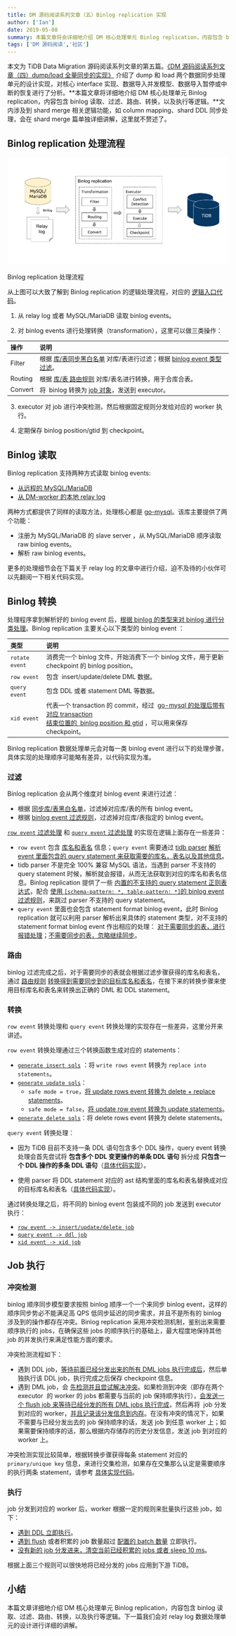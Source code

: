 ```yaml
---
title: DM 源码阅读系列文章（五）Binlog replication 实现
author: ['Ian']
date: 2019-05-08
summary: 本篇文章将会详细地介绍 DM 核心处理单元 Binlog replication，内容包含 binlog 读取、过滤、路由、转换，以及执行等逻辑。
tags: ['DM 源码阅读','社区']
---
```


本文为 TiDB Data Migration 源码阅读系列文章的第五篇。[《DM 源码阅读系列文章（四）dump/load 全量同步的实现》](https://pingcap.com/blog-cn/dm-source-code-reading-4/) 介绍了 dump 和 load 两个数据同步处理单元的设计实现，对核心 interface 实现、数据导入并发模型、数据导入暂停或中断的恢复进行了分析。**本篇文章将详细地介绍 DM 核心处理单元 Binlog replication，内容包含 binlog 读取、过滤、路由、转换，以及执行等逻辑。**文内涉及到 shard merge 相关逻辑功能，如 column mapping、shard DDL 同步处理，会在 shard merge 篇单独详细讲解，这里就不赘述了。

## Binlog replication 处理流程

![Binlog replication 处理流程](media/dm-source-code-reading-5/1.png)

<div class="caption-center">Binlog replication 处理流程</div>

从上图可以大致了解到 Binlog replication 的逻辑处理流程，对应的 [逻辑入口代码](https://github.com/pingcap/dm/blob/8bfa3e0e99b1bb1d59d9efd6320d9a86fa468217/syncer/syncer.go#L886)。

1. 从 relay log 或者 MySQL/MariaDB 读取 binlog events。

2. 对 binlog events 进行处理转换（transformation），这里可以做三类操作：

 | 操作 | 说明 |
 |:-------|:-----------------|
 | Filter | 根据 [库/表同步黑白名单](https://pingcap.com/docs-cn/dev/reference/tools/data-migration/features/overview/#black-white-table-lists) 对库/表进行过滤；根据 [binlog event 类型过滤](https://pingcap.com/docs-cn/dev/reference/tools/data-migration/features/overview/#binlog-event-filter)。|
 | Routing | 根据 [库/表 路由规则](https://pingcap.com/docs-cn/dev/reference/tools/data-migration/features/overview/#table-routing) 对库/表名进行转换，用于合库合表。 |
 | Convert | 将  binlog 转换为 [job 对象](https://github.com/pingcap/dm/blob/8bfa3e0e99b1bb1d59d9efd6320d9a86fa468217/syncer/job.go)，发送到 executor。 |

3. executor 对 job 进行冲突检测，然后根据固定规则分发给对应的 worker 执行。

4. 定期保存 binlog position/gtid 到 checkpoint。

## Binlog 读取

Binlog replication 支持两种方式读取 binlog events:

+ [从远程的 MySQL/MariaDB](https://github.com/pingcap/dm/blob/8bfa3e0e99b1bb1d59d9efd6320d9a86fa468217/syncer/syncer.go#L1032)
+ [从 DM-worker 的本地 relay log](https://github.com/pingcap/dm/blob/8bfa3e0e99b1bb1d59d9efd6320d9a86fa468217/syncer/syncer.go#L1036)

两种方式都提供了同样的读取方法，处理核心都是 [go-mysql](https://github.com/siddontang/go-mysql)。该库主要提供了两个功能：

+ 注册为 MySQL/MariaDB 的 slave server ，从 MySQL/MariaDB 顺序读取 raw binlog events。
+ 解析 raw binlog events。

更多的处理细节会在下篇关于 relay log 的文章中进行介绍，迫不及待的小伙伴可以先翻阅一下相关代码实现。

## Binlog 转换

处理程序拿到解析好的 binlog event 后，[根据 binlog 的类型来对 binlog 进行分类处理](https://github.com/pingcap/dm/blob/8bfa3e0e99b1bb1d59d9efd6320d9a86fa468217/syncer/syncer.go#L1133)。Binlog replication 主要关心以下类型的 binlog event ：

| 类型 | 说明 |
|:------------------|:---------------------|
| `rotate event` | 消费完一个 binlog 文件，开始消费下一个 binlog 文件，用于更新 checkpoint 的 binlog position。 |
| `row event` | 包含  insert/update/delete DML 数据。 |
| `query event` | 包含 DDL 或者 statement DML 等数据。 |
| `xid event` | 代表一个 transaction 的 commit，经过  [go-mysql 的处理后带有对应 transaction  <br />  结束位置的  binlog position 和 gtid](https://github.com/siddontang/go-mysql/blob/b3fc2b70c8a8ea9128d51c968bcab03802d95343/replication/binlogsyncer.go#L751) ，可以用来保存 checkpoint。 |

Binlog replication 数据处理单元会对每一类 binlog event 进行以下的处理步骤，具体实现的处理顺序可能略有差异，以代码实现为准。

### 过滤

Binlog replication 会从两个维度对 binlog event 来进行过滤：

+ 根据 [同步库/表黑白名单](https://github.com/pingcap/dm/blob/8bfa3e0e99b1bb1d59d9efd6320d9a86fa468217/syncer/syncer.go#L119)，过滤掉对应库/表的所有 binlog event。
+ 根据 [binlog event 过滤规则](https://github.com/pingcap/dm/blob/8bfa3e0e99b1bb1d59d9efd6320d9a86fa468217/syncer/syncer.go#L117)，过滤掉对应库/表指定的 binlog event。

[`row event` 过滤处理](https://github.com/pingcap/dm/blob/8bfa3e0e99b1bb1d59d9efd6320d9a86fa468217/syncer/filter.go#L147) 和 [`query event` 过滤处理](https://github.com/pingcap/dm/blob/8bfa3e0e99b1bb1d59d9efd6320d9a86fa468217/syncer/filter.go#L96) 的实现在逻辑上面存在一些差异：

+ `row event` 包含 [库名和表名](https://github.com/pingcap/dm/blob/8bfa3e0e99b1bb1d59d9efd6320d9a86fa468217/syncer/syncer.go#L1167) 信息；`query event` 需要通过 [tidb parser](https://github.com/pingcap/parser) [解析 event 里面包含的 query statement 来获取需要的库名，表名以及其他信息](https://github.com/pingcap/dm/blob/8bfa3e0e99b1bb1d59d9efd6320d9a86fa468217/syncer/syncer.go#L1365)。
+ tidb parser 不是完全 100% 兼容 MySQL 语法，当遇到 parser 不支持的 query statement 时候，解析就会报错，从而无法获取到对应的库名和表名信息。Binlog replication 提供了一些 [内置的不支持的 query statement 正则表达式](https://github.com/pingcap/dm/blob/8bfa3e0e99b1bb1d59d9efd6320d9a86fa468217/syncer/filter.go#L32)，配合 [使用 `[schema-pattern: *, table-pattern: *]`的 binlog event 过滤规则](https://github.com/pingcap/dm/blob/8bfa3e0e99b1bb1d59d9efd6320d9a86fa468217/syncer/filter.go#L123)，来跳过 parser 不支持的 query statement。
+ `query event` 里面也会包含 statement format binlog event，此时 Binlog replication 就可以利用 parser 解析出来具体的 statement 类型，对不支持的 statement format binlog event 作出相应的处理： [对于需要同步的表，进行报错处理](https://github.com/pingcap/dm/blob/8bfa3e0e99b1bb1d59d9efd6320d9a86fa468217/syncer/ddl.go#L117)；[不需要同步的表，忽略继续同步](https://github.com/pingcap/dm/blob/8bfa3e0e99b1bb1d59d9efd6320d9a86fa468217/syncer/ddl.go#L108)。

### 路由

binlog 过滤完成之后，对于需要同步的表就会根据过滤步骤获得的库名和表名，通过 [路由规则](https://github.com/pingcap/dm/blob/8bfa3e0e99b1bb1d59d9efd6320d9a86fa468217/syncer/syncer.go#L116) [转换得到需要同步到的目标库名和表名](https://github.com/pingcap/dm/blob/8bfa3e0e99b1bb1d59d9efd6320d9a86fa468217/syncer/syncer.go#L1960)，在接下来的转换步骤来使用目标库名和表名来转换出正确的 DML 和 DDL statement。

### 转换

`row event` 转换处理和 `query event` 转换处理的实现存在一些差异，这里分开来讲述。

`row event` 转换处理通过三个转换函数生成对应的 statements：

+ [`generate insert sqls`](https://github.com/pingcap/dm/blob/8bfa3e0e99b1bb1d59d9efd6320d9a86fa468217/syncer/syncer.go#L1261) ：将 `write rows event` 转换为 `replace into statements`。
+ [`generate update sqls`](https://github.com/pingcap/dm/blob/8bfa3e0e99b1bb1d59d9efd6320d9a86fa468217/syncer/syncer.go#L1294)：
  + `safe mode = true`，[将 update rows event 转换为 delete + replace statements](https://github.com/pingcap/dm/blob/8bfa3e0e99b1bb1d59d9efd6320d9a86fa468217/syncer/dml.go#L193)。
  + `safe mode = false`，[将 update row event 转换为 update statements](https://github.com/pingcap/dm/blob/8bfa3e0e99b1bb1d59d9efd6320d9a86fa468217/syncer/dml.go#L231)。
+ [`generate delete sqls`](https://github.com/pingcap/dm/blob/8bfa3e0e99b1bb1d59d9efd6320d9a86fa468217/syncer/syncer.go#L1327)：将 delete rows event 转换为 delete statements。

`query event` 转换处理：

+ 因为 TiDB 目前不支持一条 DDL 语句包含多个 DDL 操作，query event 转换处理会首先尝试将 **包含多个 DDL 变更操作的单条 DDL 语句** 拆分成 **只包含一个 DDL 操作的多条 DDL 语句**（[具体代码实现](https://github.com/pingcap/dm/blob/8bfa3e0e99b1bb1d59d9efd6320d9a86fa468217/syncer/syncer.go#L1411)）。

+ 使用 parser 将 DDL statement 对应的 ast 结构里面的库名和表名替换成对应的目标库名和表名（[具体代码实现](https://github.com/pingcap/dm/blob/8bfa3e0e99b1bb1d59d9efd6320d9a86fa468217/syncer/syncer.go#L1442)）。

通过转换处理之后，将不同的 binlog event 包装成不同的 job 发送到 executor 执行：

+ [`row event -> insert/update/delete job`](https://github.com/pingcap/dm/blob/8bfa3e0e99b1bb1d59d9efd6320d9a86fa468217/syncer/syncer.go#L1353)
+ [`query event -> ddl job`](https://github.com/pingcap/dm/blob/8bfa3e0e99b1bb1d59d9efd6320d9a86fa468217/syncer/syncer.go#L1529)
+ [`xid event -> xid job`](https://github.com/pingcap/dm/blob/8bfa3e0e99b1bb1d59d9efd6320d9a86fa468217/syncer/syncer.go#L1702)

## Job 执行

### 冲突检测

binlog 顺序同步模型要求按照 binlog 顺序一个一个来同步 binlog event，这样的顺序同步势必不能满足高 QPS 低同步延迟的同步需求，并且不是所有的 binlog 涉及到的操作都存在冲突。Binlog replication 采用冲突检测机制，鉴别出来需要顺序执行的 jobs，在确保这些 jobs 的顺序执行的基础上，最大程度地保持其他 job 的并发执行来满足性能方面的要求。

冲突检测流程如下：

+ 遇到 DDL job，[等待前面已经分发出来的所有 DML jobs 执行完成后](https://github.com/pingcap/dm/blob/8bfa3e0e99b1bb1d59d9efd6320d9a86fa468217/syncer/syncer.go#L642)，然后单独执行该 DDL job，执行完成之后保存 checkpoint 信息。
+ 遇到 DML job，会 [先检测并且尝试解决冲突](https://github.com/pingcap/dm/blob/8bfa3e0e99b1bb1d59d9efd6320d9a86fa468217/syncer/syncer.go#L1712)。如果检测到冲突（即存在两个 executor  的 worker 的 jobs 都需要与当前的 job 保持顺序执行），[会发送一个 flush job 来等待已经分发的所有 DML jobs 执行完成](https://github.com/pingcap/dm/blob/8bfa3e0e99b1bb1d59d9efd6320d9a86fa468217/syncer/syncer.go#L1730)，然后再将  job 分发到对应的 worker，[并且记录该分发信息到内存](https://github.com/pingcap/dm/blob/8bfa3e0e99b1bb1d59d9efd6320d9a86fa468217/syncer/syncer.go#L1735)。在没有冲突的情况下，如果不需要与已经分发出去的 job 保持顺序的话，发送 job 到任意 worker 上；如果需要保持顺序的话，那么根据内存储存的历史分发信息，发送 job 到对应的 worker 上。

冲突检测实现比较简单，根据转换步骤获得每条 statement 对应的 `primary/unique key` 信息，来进行交集检测，如果存在交集那么认定是需要顺序的执行两条 statement，请参考 [具体实现代码](https://github.com/pingcap/dm/blob/8bfa3e0e99b1bb1d59d9efd6320d9a86fa468217/syncer/causality.go)。

### 执行

job 分发到对应的 worker 后，worker 根据一定的规则来批量执行这些 job，如下：

+ [遇到 DDL 立即执行](https://github.com/pingcap/dm/blob/8bfa3e0e99b1bb1d59d9efd6320d9a86fa468217/syncer/syncer.go#L804)。
+ [遇到 flush](https://github.com/pingcap/dm/blob/8bfa3e0e99b1bb1d59d9efd6320d9a86fa468217/syncer/syncer.go#L861) 或者积累的 job 数量超过 [配置的 batch 数量](https://github.com/pingcap/dm/blob/8bfa3e0e99b1bb1d59d9efd6320d9a86fa468217/dm/config/task.go#L183) 立即执行。
+ [没有新的 job 分发进来，清空当前已经积累的 jobs 或者 sleep 10 ms](https://github.com/pingcap/dm/blob/8bfa3e0e99b1bb1d59d9efd6320d9a86fa468217/syncer/syncer.go#L871)。

根据上面三个规则可以很快地将已经分发的 jobs 应用到下游 TiDB。

## 小结

本篇文章详细地介绍 DM 核心处理单元 Binlog replication，内容包含 binlog 读取、过滤、路由、转换，以及执行等逻辑。下一篇我们会对 relay log 数据处理单元的设计进行详细的讲解。
